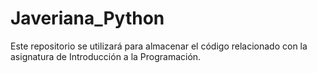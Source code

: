 # Javeriana_Python

Este repositorio se utilizará para almacenar el código relacionado con la asignatura de Introducción a la Programación.
